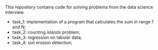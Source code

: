 This repository contains code for solving problems from the data science interview.
- task_1: implementation of a program that calculates the sum in range 1 and N;
- task_2: counting islands problem;
- task_3: regression on tabular data;
- task_4: soil erosion detection;
